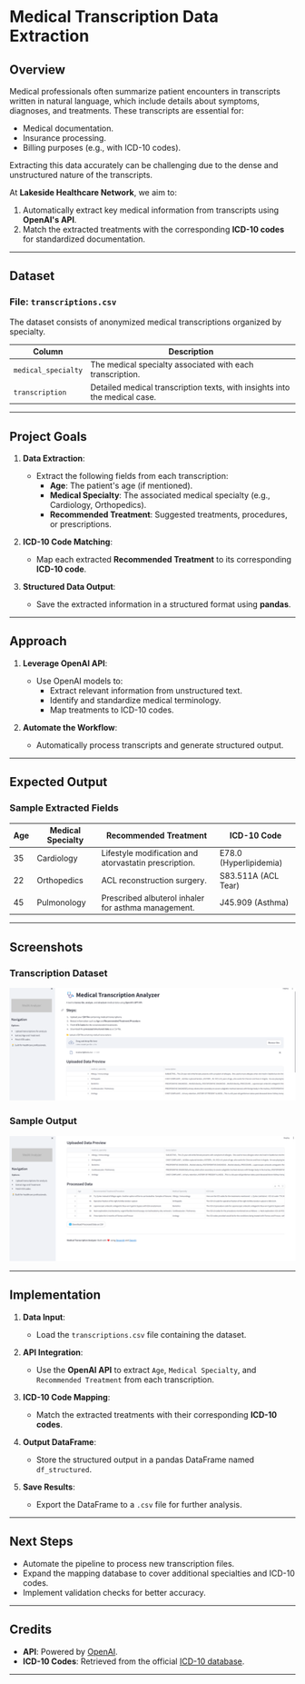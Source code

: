 # **Medical Transcription Data Extraction**

## **Overview**
Medical professionals often summarize patient encounters in transcripts written in natural language, which include details about symptoms, diagnoses, and treatments. These transcripts are essential for:
- Medical documentation.
- Insurance processing.
- Billing purposes (e.g., with ICD-10 codes).

Extracting this data accurately can be challenging due to the dense and unstructured nature of the transcripts.

At **Lakeside Healthcare Network**, we aim to:
1. Automatically extract key medical information from transcripts using **OpenAI's API**.
2. Match the extracted treatments with the corresponding **ICD-10 codes** for standardized documentation.

---

## **Dataset**

### **File**: `transcriptions.csv`

The dataset consists of anonymized medical transcriptions organized by specialty.

| **Column**            | **Description**                                                                 |
|------------------------|---------------------------------------------------------------------------------|
| `medical_specialty`    | The medical specialty associated with each transcription.                      |
| `transcription`        | Detailed medical transcription texts, with insights into the medical case.     |

---

## **Project Goals**

1. **Data Extraction**:
   - Extract the following fields from each transcription:
     - **Age**: The patient's age (if mentioned).
     - **Medical Specialty**: The associated medical specialty (e.g., Cardiology, Orthopedics).
     - **Recommended Treatment**: Suggested treatments, procedures, or prescriptions.
   
2. **ICD-10 Code Matching**:
   - Map each extracted **Recommended Treatment** to its corresponding **ICD-10 code**.

3. **Structured Data Output**:
   - Save the extracted information in a structured format using **pandas**.

---

## **Approach**

1. **Leverage OpenAI API**:
   - Use OpenAI models to:
     - Extract relevant information from unstructured text.
     - Identify and standardize medical terminology.
     - Map treatments to ICD-10 codes.

2. **Automate the Workflow**:
   - Automatically process transcripts and generate structured output.

---

## **Expected Output**

### **Sample Extracted Fields**

| **Age** | **Medical Specialty**       | **Recommended Treatment**                                   | **ICD-10 Code**    |
|---------|-----------------------------|------------------------------------------------------------|--------------------|
| 35      | Cardiology                  | Lifestyle modification and atorvastatin prescription.      | E78.0 (Hyperlipidemia) |
| 22      | Orthopedics                 | ACL reconstruction surgery.                                | S83.511A (ACL Tear) |
| 45      | Pulmonology                 | Prescribed albuterol inhaler for asthma management.        | J45.909 (Asthma)   |

---

## **Screenshots**

### **Transcription Dataset**

![Transcription Dataset Overview](images/Screenshot%202024-12-07%20203332.png)

### **Sample Output**

![Sample Output Structure](images/Screenshot%202024-12-07%20203348.png)

---

## **Implementation**

1. **Data Input**:
   - Load the `transcriptions.csv` file containing the dataset.

2. **API Integration**:
   - Use the **OpenAI API** to extract `Age`, `Medical Specialty`, and `Recommended Treatment` from each transcription.

3. **ICD-10 Code Mapping**:
   - Match the extracted treatments with their corresponding **ICD-10 codes**.

4. **Output DataFrame**:
   - Store the structured output in a pandas DataFrame named `df_structured`.

5. **Save Results**:
   - Export the DataFrame to a `.csv` file for further analysis.

---

## **Next Steps**

- Automate the pipeline to process new transcription files.
- Expand the mapping database to cover additional specialties and ICD-10 codes.
- Implement validation checks for better accuracy.

---

## **Credits**
- **API**: Powered by [OpenAI](https://openai.com/).
- **ICD-10 Codes**: Retrieved from the official [ICD-10 database](https://www.who.int/standards/classifications/classification-of-diseases).

---
